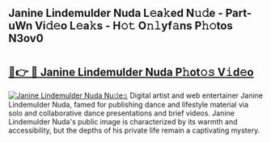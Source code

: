 ## Janine Lindemulder Nuda L𝚎a𝚔ed N𝚞𝚍e - Part-uWn Vi𝚍𝚎o L𝚎a𝚔s - H𝚘𝚝 O𝚗𝚕yf𝚊ns P𝚑𝚘tos N3ov0

# <h2><a href="http://kfbaqh.oniu.top/?m=Janine+Lindemulder+Nuda">🔗👉 🔴 Janine Lindemulder Nuda P𝚑ot𝚘𝚜 V𝚒d𝚎o</a></h2>

[![Janine Lindemulder Nuda Nu𝚍e𝚜](https://i.imgur.com/0qMVB7G.gif)](http://kfbaqh.oniu.top/?m=Janine+Lindemulder+Nuda)
Digital artist and web entertainer Janine Lindemulder Nuda, famed for publishing dance and lifestyle material via solo and collaborative dance presentations and brief videos. Janine Lindemulder Nuda's public image is characterized by its warmth and accessibility, but the depths of his private life remain a captivating mystery.  
